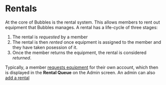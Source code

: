 # Rentals

At the core of Bubbles is the rental system. This allows members to rent out
equipment that Bubbles manages. A rental has a life-cycle of three stages:

 1. The rental is *requested* by a member
 1. The rental is then *rented* once equipment is assigned to the member and
    they have taken posession of it.
 1. Once the member returns the equipment, the rental is considered *returned*.

Typically, a member [requests equipment](request_equipment) for their own
account, which then is displayed in the **Rental Queue** on the Admin screen. An
admin can also [add a rental](/admin/rentals/add/)
